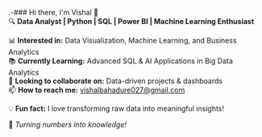 .-### Hi there, I'm Vishal 👋  
🔍 **Data Analyst | Python | SQL | Power BI | Machine Learning Enthusiast**  

📊 **Interested in:** Data Visualization, Machine Learning, and Business Analytics  
📚 **Currently Learning:** Advanced SQL & AI Applications in Big Data Analytics  
🤝 **Looking to collaborate on:** Data-driven projects & dashboards  
📫 **How to reach me:** vishalbahadure027@gmail.com

💡 **Fun fact:** I love transforming raw data into meaningful insights!  

🚀 _Turning numbers into knowledge!_  

<!---
Vishalbahadure/Vishalbahadure is a ✨ special ✨ repository because its `README.md` (this file) appears on your GitHub profile.
You can click the Preview link to take a look at your changes.
--->
